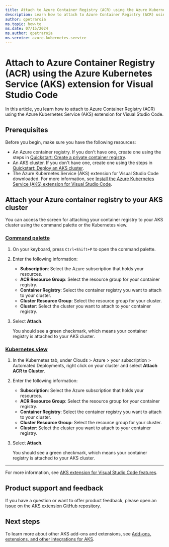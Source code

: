 ```yaml
---
title: Attach to Azure Container Registry (ACR) using the Azure Kubernetes Service (AKS) extension for Visual Studio Code
description: Learn how to attach to Azure Container Registry (ACR) using the Azure Kubernetes Service (AKS) extension for Visual Studio Code.
author: qpetraroia
ms.topic: how-to
ms.date: 07/15/2024
ms.author: qpetraroia
ms.service: azure-kubernetes-service
---
```


# Attach to Azure Container Registry (ACR) using the Azure Kubernetes Service (AKS) extension for Visual Studio Code

In this article, you learn how to attach to Azure Container Registry (ACR) using the Azure Kubernetes Service (AKS) extension for Visual Studio Code. 

## Prerequisites

Before you begin, make sure you have the following resources:

* An Azure container registry. If you don't have one, create one using the steps in [Quickstart: Create a private container registry][create-acr-cli].
* An AKS cluster. If you don't have one, create one using the steps in [Quickstart: Deploy an AKS cluster][deploy-aks-cli].
* The Azure Kubernetes Service (AKS) extension for Visual Studio Code downloaded. For more information, see [Install the Azure Kubernetes Service (AKS) extension for Visual Studio Code][install-aks-vscode].

## Attach your Azure container registry to your AKS cluster

You can access the screen for attaching your container registry to your AKS cluster using the command palette or the Kubernetes view.

### [Command palette](#tab/command-palette)

1. On your keyboard, press `Ctrl+Shift+P` to open the command palette.
2. Enter the following information:

    * **Subscription**: Select the Azure subscription that holds your resources.
    * **ACR Resource Group**: Select the resource group for your container registry.
    * **Container Registry**: Select the container registry you want to attach to your cluster.
    * **Cluster Resource Group**: Select the resource group for your cluster.
    * **Cluster**: Select the cluster you want to attach to your container registry.

3. Select **Attach**.

    You should see a green checkmark, which means your container registry is attached to your AKS cluster.

### [Kubernetes view](#tab/kubernetes-view)

1. In the Kubernetes tab, under Clouds > Azure > your subscription > Automated Deployments, right click on your cluster and select **Attach ACR to Cluster**.
2. Enter the following information:

    * **Subscription**: Select the Azure subscription that holds your resources.
    * **ACR Resource Group**: Select the resource group for your container registry.
    * **Container Registry**: Select the container registry you want to attach to your cluster.
    * **Cluster Resource Group**: Select the resource group for your cluster.
    * **Cluster**: Select the cluster you want to attach to your container registry.

3. Select **Attach**.

    You should see a green checkmark, which means your container registry is attached to your AKS cluster.

---

For more information, see [AKS extension for Visual Studio Code features][aks-vscode-features].

## Product support and feedback

If you have a question or want to offer product feedback, please open an issue on the [AKS extension GitHub repository][aks-vscode-github].

## Next steps

To learn more about other AKS add-ons and extensions, see [Add-ons, extensions, and other integrations for AKS][aks-addons].

<!---LINKS--->
[create-acr-cli]: ../container-registry/container-registry-get-started-azure-cli.md
[deploy-aks-cli]: ./learn/quick-kubernetes-deploy-cli.md
[install-aks-vscode]: ./aks-extension-vs-code.md#installation
[aks-vscode-features]: https://code.visualstudio.com/docs/azure/aksextensions#_features
[aks-vscode-github]: https://github.com/Azure/vscode-aks-tools/issues/new/choose
[aks-addons]: ./integrations.md

